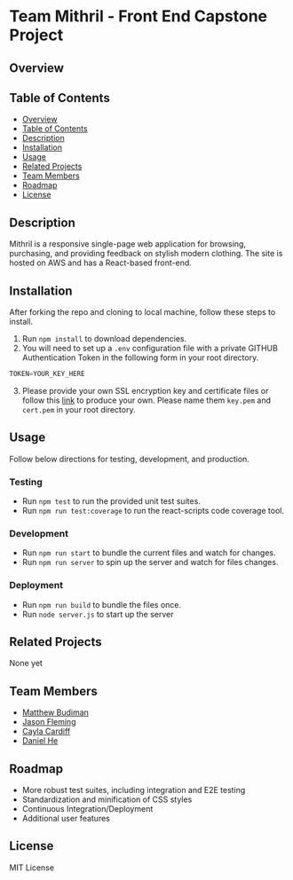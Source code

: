 # Team Mithril - Front End Capstone Project

## Overview


## Table of Contents

  - [Overview](#overview)
  - [Table of Contents](#table-of-contents)
  - [Description](#description)
  - [Installation](#installation)
  - [Usage](#usage)
  - [Related Projects](#related-projects)
  - [Team Members](#team-members)
  - [Roadmap](#roadmap)
  - [License](#license)
## Description
Mithril is a responsive single-page web application for browsing, purchasing, and providing feedback on stylish modern clothing. The site is hosted on AWS and has a React-based front-end.
## Installation
After forking the repo and cloning to local machine, follow these steps to install.

1. Run `npm install` to download dependencies.
2. You will need to set up a `.env` configuration file with a private GITHUB Authentication Token in the following form in your root directory.
```js
TOKEN=YOUR_KEY_HERE
```
3. Please provide your own SSL encryption key and certificate files or follow this [link](https://stackoverflow.com/questions/10175812/how-to-create-a-self-signed-certificate-with-openssl) to produce your own. Please name them `key.pem` and `cert.pem` in your root directory.
## Usage
Follow below directions for testing, development, and production.

### Testing
- Run `npm test` to run the provided unit test suites.
- Run `npm run test:coverage` to run the react-scripts code coverage tool.

### Development
- Run `npm run start` to bundle the current files and watch for changes.
- Run `npm run server` to spin up the server and watch for files changes.

### Deployment
- Run `npm run build` to bundle the files once.
- Run `node server.js` to start up the server
## Related Projects
None yet
## Team Members
- [Matthew Budiman](https://github.com/mattBman23)
- [Jason Fleming](https://github.com/jfleming9357)
- [Cayla Cardiff](https://github.com/cayla-c)
- [Daniel He](https://github.com/daniel-he-dev)
## Roadmap
- More robust test suites, including integration and E2E testing
- Standardization and minification of CSS styles
- Continuous Integration/Deployment
- Additional user features
## License
MIT License


